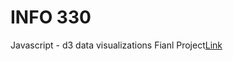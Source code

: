 # INFO 330
Javascript - d3 data visualizations
Fianl Project[Link](https://yunqinwang.github.io/5100-project3/)
